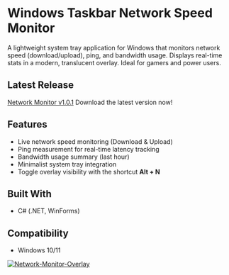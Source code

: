 # Windows Taskbar Network Speed Monitor

A lightweight system tray application for Windows that monitors network speed (download/upload), ping, and bandwidth usage. Displays real-time stats in a modern, translucent overlay. Ideal for gamers and power users.

## Latest Release  

[Network Monitor v1.0.1](https://github.com/KalanaBamunuarachchi/NetworkMonitor/releases/tag/v1.0.1)  Download the latest version now!  

## Features
- Live network speed monitoring (Download & Upload)
- Ping measurement for real-time latency tracking
- Bandwidth usage summary (last hour)
- Minimalist system tray integration
- Toggle overlay visibility with the shortcut **Alt + N**

## Built With
- C# (.NET, WinForms)

## Compatibility
- Windows 10/11

[![Network-Monitor-Overlay](https://i.postimg.cc/QMFXGy4Q/Network-Monitor-Overlay.jpg)](https://postimg.cc/cKNqfXNC)